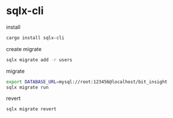 # sqlx-cli

install

```bash
cargo install sqlx-cli
```

create migrate

```bash
sqlx migrate add -r users
```

migrate

```bash
export DATABASE_URL=mysql://root:123456@localhost/bit_insight
sqlx migrate run
```

revert

```bash
sqlx migrate revert
```
